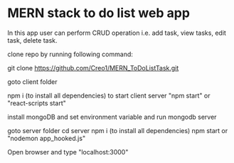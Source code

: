 # MERN stack to do list web app

In this app user can perform CRUD operation i.e. add task, view tasks, edit task, delete task.

clone repo by running following command:

git clone https://github.com/Creo1/MERN_ToDoListTask.git



goto client folder

npm i (to install all dependencies)
 to start client server
 "npm start" or "react-scripts start"


 install mongoDB and set environment variable and run mongodb server

 goto server folder
 cd server
 npm i (to install all dependencies)
 npm start or "nodemon app_hooked.js"

 Open browser and type "localhost:3000"

